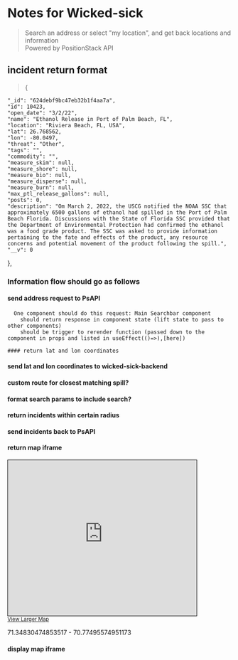 # Notes for Wicked-sick

> Search an address or select "my location", and get back locations and information  
> Powered by PositionStack API

## incident return format

> {

    "_id": "624debf9bc47eb32b1f4aa7a",
    "id": 10423,
    "open_date": "3/2/22",
    "name": "Ethanol Release in Port of Palm Beach, FL",
    "location": "Riviera Beach, FL, USA",
    "lat": 26.768562,
    "lon": -80.0497,
    "threat": "Other",
    "tags": "",
    "commodity": "",
    "measure_skim": null,
    "measure_shore": null,
    "measure_bio": null,
    "measure_disperse": null,
    "measure_burn": null,
    "max_ptl_release_gallons": null,
    "posts": 0,
    "description": "Om March 2, 2022, the USCG notified the NOAA SSC that approximately 6500 gallons of ethanol had spilled in the Port of Palm Beach Florida. Discussions with the State of Florida SSC provided that the Department of Environmental Protection had confirmed the ethanol was a food grade product. The SSC was asked to provide information pertaining to the fate and effects of the product, any resource concerns and potential movement of the product following the spill.",
    "__v": 0

},

### Information flow should go as follows

#### send address request to PsAPI

      One component should do this request: Main Searchbar component
        should return response in component state (lift state to pass to other components)
        should be trigger to rerender function (passed down to the component in props and listed in useEffect(()=>),[here])

    #### return lat and lon coordinates

#### send lat and lon coordinates to wicked-sick-backend

#### custom route for closest matching spill?

#### format search params to include search?

#### return incidents within certain radius

#### send incidents back to PsAPI

#### return map iframe

<iframe width="425" height="350" frameborder="0" scrolling="no" marginheight="0" marginwidth="0" src="https://www.openstreetmap.org/export/embed.html?bbox=-71.34830474853517%2C42.24478535602799%2C-70.77495574951173%2C42.458673908440666&amp;layer=mapnik" style="border: 1px solid black"></iframe><br/><small><a href="https://www.openstreetmap.org/#map=12/42.3518/-71.0616">View Larger Map</a></small>

71.34830474853517 -
70.77495574951173

#### display map iframe
